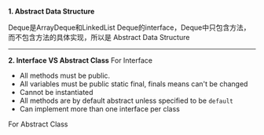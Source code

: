 **1. Abstract Data Structure**

Deque是ArrayDeque和LinkedList Deque的interface，Deque中只包含方法，而不包含方法的具体实现，所以是 Abstract Data Structure
___
**2. Interface VS Abstract Class**
For Interface
-   All methods must be public.
-   All variables must be public static final, finals means can't be changed
-   Cannot be instantiated
-   All methods are by default abstract unless specified to be `default`
-   Can implement more than one interface per class

For Abstract Class

<!--stackedit_data:
eyJoaXN0b3J5IjpbMTU5Njc5NzU5NSwtNzc5NzQyMjUzLC0yMD
g4NzQ2NjEyXX0=
-->